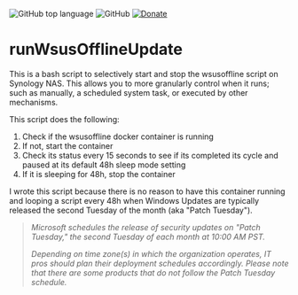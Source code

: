![GitHub top language](https://img.shields.io/github/languages/top/michealespinola/runWsusOfflineUpdate
)
![GitHub](https://img.shields.io/github/license/michealespinola/runWsusOfflineUpdate)
[![Donate](https://img.shields.io/badge/Donate-PayPal-green.svg)](https://www.paypal.com/cgi-bin/webscr?cmd=_s-xclick&hosted_button_id=2RYY4BETEQAJC)

# runWsusOfflineUpdate

This is a bash script to selectively start and stop the wsusoffline script on Synology NAS. This allows you to more granularly control when it runs; such as manually, a scheduled system task, or executed by other mechanisms.

This script does the following:

1. Check if the wsusoffline docker container is running
1. If not, start the container
1. Check its status every 15 seconds to see if its completed its cycle and paused at its default 48h sleep mode setting
1. If it is sleeping for 48h, stop the container

I wrote this script because there is no reason to have this container running and looping a script every 48h when Windows Updates are typically released the second Tuesday of the month (aka "Patch Tuesday").

> *Microsoft schedules the release of security updates on "Patch Tuesday," the second Tuesday of each month at 10:00 AM PST.*
>
> *Depending on time zone(s) in which the organization operates, IT pros should plan their deployment schedules accordingly. Please note that there are some products that do not follow the Patch Tuesday schedule.*
